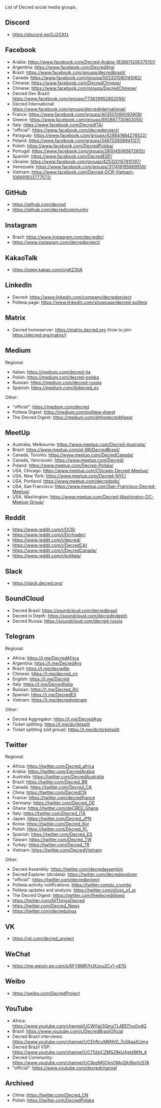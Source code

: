 List of Decred social media groups.

## Discord

* https://discord.gg/GJ2GXfz

## Facebook

* Arabia: https://www.facebook.com/Decred-Arabia-1836611206375151/
* Argentina: https://www.facebook.com/DecredArg/
* Brazil: https://www.facebook.com/groups/decredbrasil/
* Canada: https://www.facebook.com/groups/503331090141062/
* Chinese: https://www.facebook.com/DecredChinese/
* Chinese: https://www.facebook.com/groups/DecredChinese/
* Decred Dev Brazil: https://www.facebook.com/groups/773829952802056/
* Decred International: https://www.facebook.com/groups/decredinternational/
* France: https://www.facebook.com/groups/403501090093909/
* Greece: https://www.facebook.com/groups/692867730903055/
* Italy: https://www.facebook.com/DecredITA/
* "official": https://www.facebook.com/decredproject/
* Paraguay: https://www.facebook.com/groups/428841884278522/
* Poland: https://www.facebook.com/groups/348702608941127/
* Polish: https://www.facebook.com/DecredPolska/
* Portugal: https://www.facebook.com/groups/280045065872655/
* Spanish: https://www.facebook.com/DecredESP/
* Ukraine: https://www.facebook.com/groups/425320157915197/
* Venezuela: https://www.facebook.com/groups/317416195669559/
* Vietnam: https://www.facebook.com/Decred-DCR-Vietnam-108991833777572/

## GitHub

* https://github.com/decred
* https://github.com/decredcommunity

## Instagram

* Brazil: https://www.instagram.com/decredbr/
* https://www.instagram.com/decredproject/

## KakaoTalk

* https://open.kakao.com/o/gltZ30A

## LinkedIn

* Decred: https://www.linkedin.com/company/decredproject
* Politeia page: https://www.linkedin.com/showcase/decred-politeia

## Matrix

* Decred homeserver: https://matrix.decred.org (how to join: https://decred.org/matrix/)

## Medium

Regional:

* Italian: https://medium.com/decred-ita
* Polish: https://medium.com/decred-polska
* Russian: https://medium.com/decred-russia
* Spanish: https://medium.com/@decred_es

Other:

* "official": https://medium.com/decred
* Politeia Digest: https://medium.com/politeia-digest
* The Decred Digest: https://medium.com/@thedecreddigest

## MeetUp

* Australia, Melbourne: https://www.meetup.com/Decred-Australia/
* Brazil: https://www.meetup.com/pt-BR/DecredBrasil/
* Canada, Toronto: https://www.meetup.com/DecredCanada/
* Canada, Vancouver: https://www.meetup.com/Decred/
* Poland: https://www.meetup.com/Decred-Polska/
* USA, Chicago: https://www.meetup.com/Chicago-Decred-Meetup/
* USA, New York: https://www.meetup.com/Decred-NYC/
* USA, Portland: https://www.meetup.com/decredpdx/
* USA, San Francisco: https://www.meetup.com/San-Francisco-Decred-Meetup/
* USA, Washington: https://www.meetup.com/Decred-Washington-DC-Meetup-Group/

## Reddit

* https://www.reddit.com/r/DCR/
* https://www.reddit.com/r/Dcrtrader/
* https://www.reddit.com/r/decred/
* https://www.reddit.com/r/DecredCA/
* https://www.reddit.com/r/DecredCanada/
* https://www.reddit.com/r/politeia/

## Slack

* https://slack.decred.org/

## SoundCloud

* Decred Brasil: https://soundcloud.com/decredbrasil
* Decred in Depth: https://soundcloud.com/decredindepth
* Decred Russia: https://soundcloud.com/decred-russia

## Telegram

Regional:

* Africa: https://t.me/DecredAfrica
* Argentina: https://t.me/DecredArg
* Brazil: https://t.me/decredbr
* Chinese: https://t.me/decred_cn
* English: https://t.me/Decred
* Italy: https://t.me/DecredItalia
* Russian: https://t.me/Decred_RU
* Spanish: https://t.me/DecredES
* Vietnam: https://t.me/decredvietnam

Other:

* Decred Aggregator: https://t.me/DecredAgg
* Ticket splitting: https://t.me/dcrtktsplit
* Ticket splitting (old group): https://t.me/dcrticketsplit

## Twitter

Regional:

* Africa: https://twitter.com/Decred_africa
* Arabia: https://twitter.com/DecredArabia
* Australia: https://twitter.com/DecredAustralia
* Brazil: https://twitter.com/Decred_BR
* Canada: https://twitter.com/Decred_CA
* China: https://twitter.com/DecredCN
* France: https://twitter.com/decredfrance
* Germany: https://twitter.com/Decred_DE
* Ghana: https://twitter.com/deCRED_Ghana
* Italy: https://twitter.com/Decred_ITA
* Japan: https://twitter.com/Decred_JPN
* Korea: https://twitter.com/Decred_Kor
* Polish: https://twitter.com/Decred_PL
* Spanish: https://twitter.com/Decred_ES
* Taiwan: https://twitter.com/Decred_TW
* Turkey: https://twitter.com/Decred_TR
* Vietnam: https://twitter.com/DecredVietnam

Other:

* Decred Assembly: https://twitter.com/decredassembly
* Decred Explorer (dcrdata): https://twitter.com/decredexplorer
* "official": https://twitter.com/decredproject
* Politeia activity notifications: https://twitter.com/pi_crumbs
* Politeia updates and analysis: https://twitter.com/slices_of_pi
* The Decred Digest: https://twitter.com/thedecreddigest
* https://twitter.com/AllThingsDecred
* https://twitter.com/Decred_News
* https://twitter.com/decredulous

## VK

* https://vk.com/decred_project

## WeChat

* https://mp.weixin.qq.com/s/6FY8MR7rUXzou2Cy1-oEfQ

## Weibo

* https://weibo.com/DecredProject

## YouTube

* Africa: https://www.youtube.com/channel/UCWj1aij3QmzTL4BDTyo0o4Q
* Brazil: https://www.youtube.com/c/DecredBrasilOficial
* Decred Brazil interviews: https://www.youtube.com/channel/UCEhftcyM6NV0_7c0AaaXUmg
* Decred Brazil VSP: https://www.youtube.com/channel/UC1TdziC2MSZ8kU4gkt8KN_A
* Decred Community: https://www.youtube.com/channel/UC8ozM0CknOMoQXrBgrIUS7A
* "official": https://www.youtube.com/decredchannel

## Archived

* China: https://twitter.com/Decred_CN
* Polish: https://twitter.com/DecredPolska
